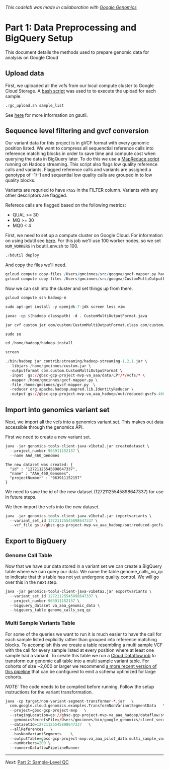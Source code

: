 <!-- R Markdown Documentation, DO NOT EDIT THE PLAIN MARKDOWN VERSION OF THIS FILE -->

<!-- Copyright 2015 Stanford University All rights reserved. -->

<!-- Licensed under the Apache License, Version 2.0 (the "License"); -->
<!-- you may not use this file except in compliance with the License. -->
<!-- You may obtain a copy of the License at -->

<!--     http://www.apache.org/licenses/LICENSE-2.0 -->

<!-- Unless required by applicable law or agreed to in writing, software -->
<!-- distributed under the License is distributed on an "AS IS" BASIS, -->
<!-- WITHOUT WARRANTIES OR CONDITIONS OF ANY KIND, either express or implied. -->
<!-- See the License for the specific language governing permissions and -->
<!-- limitations under the License. -->

*This codelab was made in collaboration with [Google Genomics](https://github.com/googlegenomics)*

# Part 1: Data Preprocessing and BigQuery Setup

This document details the methods used to prepare genomic data for analysis on Google Cloud

## Upload data 
First, we uploaded all the vcfs from our local compute cluster to Google Cloud Storage.  A [bash script](./bin/gc_upoad.sh) was used to to execute the upload for each sample.  

```r
./gc_upload.sh sample_list
```

See [here](https://cloud.google.com/storage/docs/gsutil) for more information on gsutil.

## Sequence level filtering and gvcf conversion
Our variant data for this project is in gVCF format with every genomic position listed.  We want to compress all sequenctial reference calls into reference matching blocks in order to save time and compute cost when querying the data in BigQuery later.  To do this we use a [MapReduce script](https://github.com/StanfordBioinformatics/googva/blob/master/gvcf-mapper.py) running on Hadoop streaming.  This script also flags low quality reference calls and variants.  Flagged reference calls and variants are assigned a genotype of -1/-1 and sequential low quality calls are grouped in to low quality blocks.

Variants are requried to have `PASS` in the FILTER column.  Variants with any other descriptors are flagged.

Referece calls are flagged based on the following metrics:

  * QUAL >= 30
  * MQ >= 30
  * MQ0 < 4
  
First, we need to set up a compute cluster on Google Cloud.  For information on using bdutil see [here](https://cloud.google.com/hadoop/bdutil). For this job we'll use 100 worker nodes, so we set `NUM_WORKERS` in bdutil_env.sh to 100.
```r
./bdutil deploy
```

And copy the files we'll need.
```r
gcloud compute copy-files /Users/gmcinnes/src/googva/gvcf-mapper.py hadoop-m:~/
gcloud compute copy-files /Users/gmcinnes/src/googva/CustomMultiOutputFormat.java hadoop-m:~/
```

Now we can ssh into the cluster and set things up from there.
```r
gcloud compute ssh hadoop-m

sudo apt-get install -y openjdk-7-jdk screen less vim

javac -cp $(hadoop classpath) -d . CustomMultiOutputFormat.java

jar cvf custom.jar com/custom/CustomMultiOutputFormat.class com/custom/CustomMultiOutputFormat\$LineRecordWriter.class 

sudo su

cd /home/hadoop/hadoop-install

screen

./bin/hadoop jar contrib/streaming/hadoop-streaming-1.2.1.jar \
  -libjars /home/gmcinnes/custom.jar \
  -outputformat com.custom.CustomMultiOutputFormat \
  -input  gs://gbsc-gcp-project-mvp-va_aaa/data/LP*/*/vcfs/* \
  -mapper /home/gmcinnes/gvcf-mapper.py \
  -file /home/gmcinnes/gvcf-mapper.py  \
  -reducer org.apache.hadoop.mapred.lib.IdentityReducer \
  -output gs://gbsc-gcp-project-mvp-va_aaa_hadoop/out/reduced-gvcfs-460-genomes
```

## Import into genomics variant set
Next, we import all the vcfs into a genomics [variant set](https://cloud.google.com/genomics/v1beta2/managing-variants).  This makes out data accessible through the genomics API.

First we need to create a new variant set.
```r
java -jar genomics-tools-client-java-v1beta2.jar createdataset \
  --project_number 963911152157 \
  --name AAA_460_Genomes
```
```
The new dataset was created: {
  "id" : "12721125545898647337",
  "name" : "AAA_460_Genomes",
  "projectNumber" : "963911152157"
}
```

We need to save the id of the new dataset (12721125545898647337) for use in future steps.

We then import the vcfs into the new dataset.

```r
java -jar genomics-tools-client-java-v1beta2.jar importvariants \
  --variant_set_id 12721125545898647337 \
  --vcf_file gs://gbsc-gcp-project-mvp-va_aaa_hadoop/out/reduced-gvcfs-460-genomes/LP*/*
```

## Export to BigQuery

### Genome Call Table
Now that we have our data stored in a variant set we can create a BigQuery table where we can query our data.  We name the table genome_calls_no_qc to indicate that this table has not yet undergone quality control.  We will go over this in the next step.

```r
java -jar genomics-tools-client-java-v1beta2.jar exportvariants \
  --variant_set_id 12721125545898647337 \
  --project_number 963911152157 \
  --bigquery_dataset va_aaa_genomic_data \ 
  --bigquery_table genome_calls_seq_qc
```

### Multi Sample Variants Table
For some of the queries we want to run it is much easier to have the call for each sample listed explicitly rather than grouped into reference matching blocks.  To accomplish this we create a table resembling a multi sample VCF with the call for every sample listed at every position where at least one sample had a variant.  To create this table we run a [Cloud Dataflow job](https://github.com/StanfordBioinformatics/codelabs/tree/master/Java/PlatinumGenomes-variant-transformation) to transform our genomic call table into a multi sample variant table. For cohorts of size ~2,000 or larger we recommend
[a more recent version of this pipeline](https://github.com/googlegenomics/codelabs/tree/master/Java/PlatinumGenomes-variant-transformation)
that can be configured to emit a schema optimized for large cohorts.

*NOTE:* The code needs to be compiled before running.  Follow the setup instructions for the variant transformation.

```r
java -cp target/non-variant-segment-transformer-*.jar   \
  com.google.cloud.genomics.examples.TransformNonVariantSegmentData   \
  --project=gbsc-gcp-project-mvp   \
  --stagingLocation=gs://gbsc-gcp-project-mvp-va_aaa_hadoop/dataflow/staging   \
  --genomicsSecretsFile=/Users/gmcinnes/bin/google_genomics/client_secrets.json   \
  --datasetId=12721125545898647337   \
  --allReferences   \
  --hasNonVariantSegments    \
  --outputTable=gbsc-gcp-project-mvp:va_aaa_pilot_data.multi_sample_variants_seq_qc \
  --numWorkers=200 \
  --runner=DataflowPipelineRunner
```
--------------------------------------------------------
_Next_: [Part 2: Sample-Level QC](./Sample-Level-QC.md)
